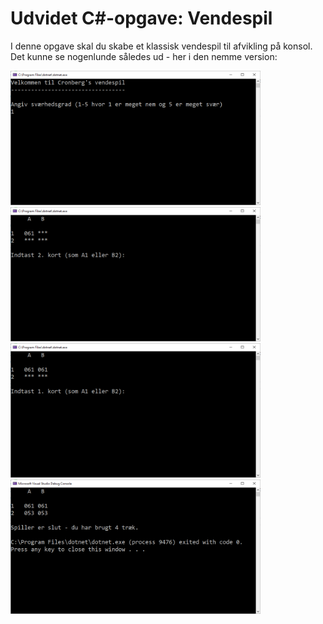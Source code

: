 # Udvidet C#-opgave: Vendespil

I denne opgave skal du skabe et klassisk vendespil til afvikling på konsol. Det kunne se nogenlunde således ud - her i den nemme version:

<div>
<img src="billeder/pic1a.png" width="400" />
<img src="billeder/pic2a.png" width="400" />
<img src="billeder/pic3a.png" width="400" />
<img src="billeder/pic4a.png" width="400" />
</div>

